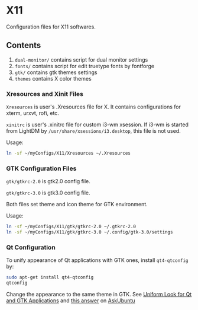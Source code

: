 # X11

Configuration files for X11 softwares.

## Contents

1. `dual-monitor/` contains script for dual monitor settings
1. `fonts/` contains script for edit truetype fonts by fontforge
1. `gtk/` contains gtk themes settings
1. `themes` contains X color themes

### Xresources and Xinit Files

`Xresources` is user's .Xresources file for X. It contains configurations for xterm, urxvt, rofi, etc.

`xinitrc` is user's .xinitrc file for custom i3-wm xsession. If i3-wm is started from LightDM by `/usr/share/xsessions/i3.desktop`, this file is not used.

Usage:

```sh
ln -sf ~/myConfigs/X11/Xresources ~/.Xresources
```

### GTK Configuration Files

`gtk/gtkrc-2.0` is gtk2.0 config file.

`gtk/gtkrc-3.0` is gtk3.0 config file.

Both files set theme and icon theme for GTK environment.

Usage:

```sh
ln -sf ~/myConfigs/X11/gtk/gtkrc-2.0 ~/.gtkrc-2.0
ln -sf ~/myConfigs/X11/gtk/gtkrc-3.0 ~/.config/gtk-3.0/settings
```

### Qt Configuration

To unify appearance of Qt applications with GTK ones, install `qt4-qtconfig` by:

```sh
sudo apt-get install qt4-qtconfig
qtconfig
```

Change the appearance to the same theme in GTK. See [Uniform Look for Qt and GTK Applications](https://wiki.archlinux.org/index.php/Uniform_Look_for_Qt_and_GTK_Applications) and [this answer](http://askubuntu.com/a/22319) on [AskUbuntu](http://askubuntu.com/)
